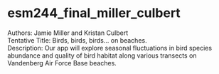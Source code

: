 # esm244_final_miller_culbert 
Authors: Jamie Miller and Kristan Culbert <br/>
Tentative Title: Birds, birds, birds... on beaches. <br/>
Description: Our app will explore seasonal fluctuations in bird species abundance and quality of bird habitat along various transects on Vandenberg Air Force Base beaches.
